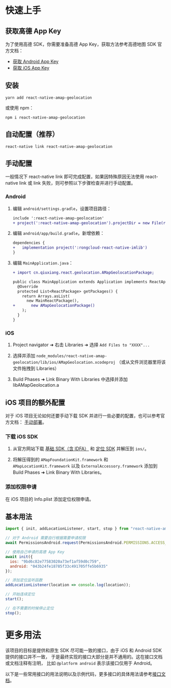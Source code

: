 # 快速上手

## 获取高德 App Key

为了使用高德 SDK，你需要准备高德 App Key，获取方法参考高德地图 SDK 官方文档：

- [获取 Android App Key](https://lbs.amap.com/api/android-location-sdk/guide/create-project/get-key)
- [获取 iOS App Key](https://lbs.amap.com/api/ios-location-sdk/guide/create-project/get-key)

## 安装

```
yarn add react-native-amap-geolocation
```

或使用 npm：

```
npm i react-native-amap-geolocation
```

## 自动配置（推荐）

```
react-native link react-native-amap-geolocation
```

## 手动配置

一般情况下 react-native link 即可完成配置，如果因特殊原因无法使用 react-native link
或 link 失败，则可参照以下步骤检查并进行手动配置。

### Android

1. 编辑 `android/settings.gradle`，设置项目路径：

   ```diff
   include ':react-native-amap-geolocation'
   + project(':react-native-amap-geolocation').projectDir = new File(rootProject.projectDir, '../node_modules/react-native-amap-geolocation/lib/android')
   ```

2. 编辑 `android/app/build.gradle`，新增依赖：

   ```diff
   dependencies {
   +   implementation project(':rongcloud-react-native-imlib')
   }
   ```

3. 编辑 `MainApplication.java`：

   ```diff
   + import cn.qiuxiang.react.geolocation.AMapGeolocationPackage;

   public class MainApplication extends Application implements ReactApplication {
     @Override
     protected List<ReactPackage> getPackages() {
       return Arrays.asList(
         new MainReactPackage(),
   +       new AMapGeolocationPackage()
       );
     }
   }
   ```

### iOS

1. Project navigator ➜ 右击 Libraries ➜ 选择 `Add Files to "XXXX"...`

2. 选择并添加 `node_modules/react-native-amap-geolocation/lib/ios/AMapGeolocation.xcodeproj`
   （或从文件浏览器里将该文件拖拽到 Libraries）

3. Build Phases ➜ Link Binary With Libraries 中选择并添加 libAMapGeolocation.a

## iOS 项目的额外配置

对于 iOS 项目无论如何还要手动下载 SDK 并进行一些必要的配置，也可以参考官方文档：
[手动部署](https://lbs.amap.com/api/ios-location-sdk/guide/create-project/manual-configuration)。

### 下载 iOS SDK

1. 从官方网站下载 [基础 SDK（含 IDFA）](https://a.amap.com/lbs/static/zip/AMap_iOS_Foundation_Lib_V1.4.3.zip)
   和 [定位 SDK](https://a.amap.com/lbs/static/zip/AMap_iOS_Loc_Lib_V2.6.2.zip) 并解压到 `ios/`。

2. 将解压得到的 `AMapFoundationKit.framework` 和 `AMapLocationKit.framework` 以及
   `ExternalAccessory.framework` 添加到 Build Phases ➜ Link Binary With Libraries。

### 添加权限申请

在 iOS 项目的 Info.plist 添加定位权限申请。

## 基本用法

```javascript
import { init, addLocationListener, start, stop } from "react-native-amap-geolocation";

// 对于 Android 需要自行根据需要申请权限
await PermissionsAndroid.request(PermissionsAndroid.PERMISSIONS.ACCESS_COARSE_LOCATION);

// 使用自己申请的高德 App Key
await init({
  ios: "9bd6c82e77583020a73ef1af59d0c759",
  android: "043b24fe18785f33c491705ffe5b6935"
});

// 添加定位监听函数
addLocationListener(location => console.log(location));

// 开始连续定位
start();

// 在不需要的时候停止定位
stop();
```

# 更多用法

该项目的目标是提供和原生 SDK 尽可能一致的接口，由于 iOS 和 Android SDK 提供的接口并不一致，
于是最终实现的接口大部分是并不通用的。这在接口文档或文档注释有注明，
比如 `@platform android` 表示该接口仅用于 Android。

以下是一些常用接口的用法说明以及示例代码，更多接口的具体用法请参考[接口文档]()。
